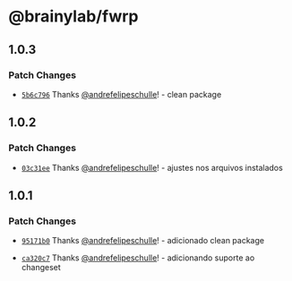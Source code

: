 # @brainylab/fwrp

## 1.0.3

### Patch Changes

- [`5b6c796`](https://github.com/brainylab/fwrp/commit/5b6c7968c9c5f0a502ba39a1dd10fa3344b94ff1) Thanks [@andrefelipeschulle](https://github.com/andrefelipeschulle)! - clean package

## 1.0.2

### Patch Changes

- [`03c31ee`](https://github.com/brainylab/fwrp/commit/03c31eecb8c5b3451b690ae01179972313fa95e0) Thanks [@andrefelipeschulle](https://github.com/andrefelipeschulle)! - ajustes nos arquivos instalados

## 1.0.1

### Patch Changes

- [`95171b0`](https://github.com/brainylab/fwrp/commit/95171b09706597296acdb3d568e9e75ce5bf15bc) Thanks [@andrefelipeschulle](https://github.com/andrefelipeschulle)! - adicionado clean package

- [`ca320c7`](https://github.com/brainylab/fwrp/commit/ca320c7e45d541eec7205191fc65dd43c47eabae) Thanks [@andrefelipeschulle](https://github.com/andrefelipeschulle)! - adicionando suporte ao changeset
